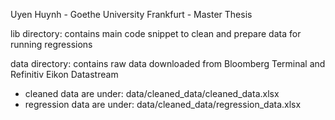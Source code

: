 Uyen Huynh - Goethe University Frankfurt - Master Thesis

lib directory: contains main code snippet to clean and prepare data for running regressions

data directory: contains raw data downloaded from Bloomberg Terminal and Refinitiv Eikon Datastream
- cleaned data are under: data/cleaned_data/cleaned_data.xlsx
- regression data are under: data/cleaned_data/regression_data.xlsx
